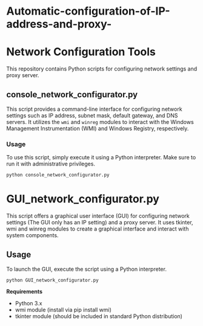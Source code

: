 # Automatic-configuration-of-IP-address-and-proxy-



# Network Configuration Tools

This repository contains Python scripts for configuring network settings and proxy server.

## console_network_configurator.py

This script provides a command-line interface for configuring network settings such as IP address, subnet mask, default gateway, and DNS servers. It utilizes the `wmi` and `winreg` modules to interact with the Windows Management Instrumentation (WMI) and Windows Registry, respectively.


### Usage

To use this script, simply execute it using a Python interpreter. Make sure to run it with administrative privileges.

```
python console_network_configurator.py
```


# GUI_network_configurator.py

This script offers a graphical user interface (GUI) for configuring network settings (The GUI only has an IP setting) and a proxy server. It uses tkinter, wmi and winreg modules to create a graphical interface and interact with system components.

## Usage

To launch the GUI, execute the script using a Python interpreter.

```
python GUI_network_configurator.py
```


**Requirements**
  - Python 3.x
  - wmi module (install via pip install wmi)
  - tkinter module (should be included in standard Python distribution)
